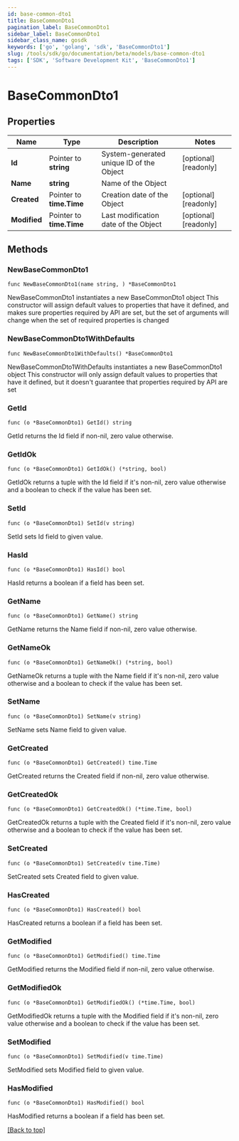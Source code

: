 ```yaml
---
id: base-common-dto1
title: BaseCommonDto1
pagination_label: BaseCommonDto1
sidebar_label: BaseCommonDto1
sidebar_class_name: gosdk
keywords: ['go', 'golang', 'sdk', 'BaseCommonDto1'] 
slug: /tools/sdk/go/documentation/beta/models/base-common-dto1
tags: ['SDK', 'Software Development Kit', 'BaseCommonDto1']
---
```


# BaseCommonDto1

## Properties

Name | Type | Description | Notes
------------ | ------------- | ------------- | -------------
**Id** | Pointer to **string** | System-generated unique ID of the Object | [optional] [readonly] 
**Name** | **string** | Name of the Object | 
**Created** | Pointer to **time.Time** | Creation date of the Object | [optional] [readonly] 
**Modified** | Pointer to **time.Time** | Last modification date of the Object | [optional] [readonly] 

## Methods

### NewBaseCommonDto1

`func NewBaseCommonDto1(name string, ) *BaseCommonDto1`

NewBaseCommonDto1 instantiates a new BaseCommonDto1 object
This constructor will assign default values to properties that have it defined,
and makes sure properties required by API are set, but the set of arguments
will change when the set of required properties is changed

### NewBaseCommonDto1WithDefaults

`func NewBaseCommonDto1WithDefaults() *BaseCommonDto1`

NewBaseCommonDto1WithDefaults instantiates a new BaseCommonDto1 object
This constructor will only assign default values to properties that have it defined,
but it doesn't guarantee that properties required by API are set

### GetId

`func (o *BaseCommonDto1) GetId() string`

GetId returns the Id field if non-nil, zero value otherwise.

### GetIdOk

`func (o *BaseCommonDto1) GetIdOk() (*string, bool)`

GetIdOk returns a tuple with the Id field if it's non-nil, zero value otherwise
and a boolean to check if the value has been set.

### SetId

`func (o *BaseCommonDto1) SetId(v string)`

SetId sets Id field to given value.

### HasId

`func (o *BaseCommonDto1) HasId() bool`

HasId returns a boolean if a field has been set.

### GetName

`func (o *BaseCommonDto1) GetName() string`

GetName returns the Name field if non-nil, zero value otherwise.

### GetNameOk

`func (o *BaseCommonDto1) GetNameOk() (*string, bool)`

GetNameOk returns a tuple with the Name field if it's non-nil, zero value otherwise
and a boolean to check if the value has been set.

### SetName

`func (o *BaseCommonDto1) SetName(v string)`

SetName sets Name field to given value.


### GetCreated

`func (o *BaseCommonDto1) GetCreated() time.Time`

GetCreated returns the Created field if non-nil, zero value otherwise.

### GetCreatedOk

`func (o *BaseCommonDto1) GetCreatedOk() (*time.Time, bool)`

GetCreatedOk returns a tuple with the Created field if it's non-nil, zero value otherwise
and a boolean to check if the value has been set.

### SetCreated

`func (o *BaseCommonDto1) SetCreated(v time.Time)`

SetCreated sets Created field to given value.

### HasCreated

`func (o *BaseCommonDto1) HasCreated() bool`

HasCreated returns a boolean if a field has been set.

### GetModified

`func (o *BaseCommonDto1) GetModified() time.Time`

GetModified returns the Modified field if non-nil, zero value otherwise.

### GetModifiedOk

`func (o *BaseCommonDto1) GetModifiedOk() (*time.Time, bool)`

GetModifiedOk returns a tuple with the Modified field if it's non-nil, zero value otherwise
and a boolean to check if the value has been set.

### SetModified

`func (o *BaseCommonDto1) SetModified(v time.Time)`

SetModified sets Modified field to given value.

### HasModified

`func (o *BaseCommonDto1) HasModified() bool`

HasModified returns a boolean if a field has been set.


[[Back to top]](#) 


